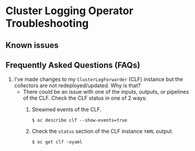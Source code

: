 # Cluster Logging Operator Troubleshooting

## Known issues

## Frequently Asked Questions (FAQs)

1. I've made changes to my `ClusterLogForwarder` (CLF) instance but the collectors are not redeployed/updated. Why is that?
    - There could be an issue with one of the inputs, outputs, or pipelines of the CLF. Check the CLF status in one of 2 ways:
        1. Streamed events of the CLF.
            
            ```$ oc describe clf --show-events=true```

        2. Check the `status` section of the CLF instance `YAML` output.
        
            ```$ oc get clf -oyaml```